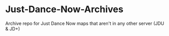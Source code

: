 # Just-Dance-Now-Archives
Archive repo for Just Dance Now maps that aren't in any other server (JDU &amp; JD+)
